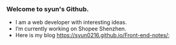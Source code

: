 ### Welcome to syun's Github.

- I am a web developer with interesting ideas.
- I’m currently working on Shopee Shenzhen.
- Here is my blog https://syun0216.github.io/Front-end-notes/;

<!--
**syun0216/syun0216** is a ✨ _special_ ✨ repository because its `README.md` (this file) appears on your GitHub profile.

Here are some ideas to get you started:

- 🔭 I’m currently working on ...
- 🌱 I’m currently learning ...
- 👯 I’m looking to collaborate on ...
- 🤔 I’m looking for help with ...
- 💬 Ask me about ...
- 📫 How to reach me: ...
- 😄 Pronouns: ...
- ⚡ Fun fact: ...
-->
